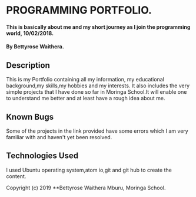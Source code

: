 # PROGRAMMING PORTFOLIO.
#### This is basically about me and my short journey as I join the programming world, 10/02/2018.
#### By Bettyrose Waithera.
## Description
This is my Portfolio containing all my information, my educational background,my skills,my hobbies and my interests. It also includes the very simple projects that I have done so far in Moringa School.It will enable one to understand me better and at least have a rough idea about me.
## Known Bugs
Some of the projects in the link provided have some errors which I am very familiar with and haven't yet been resolved.
## Technologies Used
I used Ubuntu operating  system,atom io,git and git hub to create the content.

Copyright (c) 2019 **Bettyrose Waithera Mburu, Moringa School.
